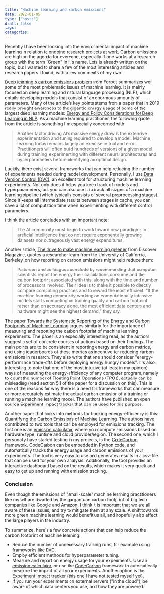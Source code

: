 ```yaml
---
title: "Machine learning and carbon emissions"
date: 2022-01-05
type: ["posts"]
draft: false
tags:
categories:
---
```



Recently I have been looking into the environmental impact of machine learning in relation to ongoing research projects at work.
Carbon emissions are high on the agenda for everyone, especially if one works at a research group with the term "Green" in it's name.
Lots is already written on the topic, but I wanted to share a few of the most interesting articles and research papers I found, with a few comments of my own.

[Deep learning's carbon emissions problem](https://www.forbes.com/sites/robtoews/2020/06/17/deep-learnings-climate-change-problem/) from Forbes summarizes well some of the most problematic issues of machine learning. 
It is mainly focused on deep learning and natural language processing (NLP), which entails developing models that consist of an enormous amounts of parameters.
Many of the article's key points stems from a paper that in 2019 really brought awareness to the gigantic energy usage of some of the largest deep learning models: [Energy and Policy Considerations for Deep Learning in NLP](https://arxiv.org/pdf/1906.02243.pdf).
As a machine learning practitioner, the following quote from the article is something I'm especially concerned with:

> Another factor driving AI’s massive energy draw is the extensive experimentation and tuning required to develop a model. Machine learning today remains largely an exercise in trial and error. Practitioners will often build hundreds of versions of a given model during training, experimenting with different neural architectures and hyperparameters before identifying an optimal design.

Luckily, there exist several frameworks that can help reducing the number of experiments needed during model development.
Personally, I use [Data Version Control (DVC)](https://dvc.org/), an excellent tool for structuring machine learning experiments.
Not only does it helps you keep track of models and hyperparameters, but you can also use it to track all stages of a machine learning pipeline (which typically consists of several preprocessing stages).
Since it keeps all intermediate results between stages in cache, you can save a lot of computation time when experimenting with different control parameters.

I think the article concludes with an important note:

> The AI community must begin to work toward new paradigms in artificial intelligence that do not require exponentially growing datasets nor outrageously vast energy expenditures.

Another article, [The drive to make machine learning greener](https://www.discovermagazine.com/technology/the-drive-to-make-machine-learning-greener) from Discover Magazine, quotes a researcher team from the University of California, Berkeley, on how reporting on carbon emissions might help reduce them:

> Patterson and colleagues conclude by recommending that computer scientists report the energy their calculations consume and the carbon footprint associated with this, along with the time and number of processors involved. Their idea is to make it possible to directly compare computing practices and to reward the most efficient. “If the machine learning community working on computationally intensive models starts competing on training quality and carbon footprint rather than on accuracy alone, the most efficient data centers and hardware might see the highest demand,” they say. 

The paper [Towards the Systematic Reporting of the Energy and Carbon Footprints of Machine Learning](https://jmlr.csail.mit.edu/papers/volume21/20-312/20-312.pdf) argues similarly for the importance of measuring and reporting the carbon footprint of machine learning experiments. 
The paper is an especially interesting read, as the authors suggest a set of concrete courses of actions based on their findings.
The main points are to be consistent in reporting energy and carbon metrics, and using leaderboards of these metrics as incentive for reducing carbon emissions in research.
They also write that one should consider "energy-performance trade-offs before deploying energy hungry models".
It's also interesting to note that one of the most intuitive (at least in my opinion) ways of measuring the energy-efficiency of any computer program, namely to count the number of Floating Point Operations (FPOs), actually can be misleading (read section 5.1 of the paper for a discussion on this).
This is one of the reasons for why there is a need for frameworks that can measure or more accurately estimate the actual carbon emission of a training or running a machine learning model.
The authors have published an open source [Experiment impact tracker](https://github.com/Breakend/experiment-impact-tracker) that can be used for this purpose.

Another paper that looks into methods for tracking energy-efficiency is this: [Quantifying the Carbon Emissions of Machine Learning](https://arxiv.org/pdf/1910.09700.pdf).
The authors have contributed to two tools that can be employed for emissions tracking. 
The first one is an [emission calculator](https://mlco2.github.io/impact/#compute), where you compute emissions based on hardware type, runtime and cloud provider/region.
The second one, which I personally have started testing in my projects, is the [CodeCarbon](https://codecarbon.io/) framework.
CodeCarbon can be embedded in Python code, and automatically tracks the energy usage and carbon emissions of your experiments.
The tool is very easy to use and generates results in a csv-file that can be used for your own analysis.
Additionally, the tool provides an interactive dashboard based on the results, which makes it very quick and easy to get up and running with emission tracking.

### Conclusion

Even though the emissions of "small-scale" machine learning practitioners like myself are dwarfed by the gargantuan carbon footprint of big tech companies like Google and Amazon, I think it is important that we are all aware of these issues, and try to mitigate them at any scale.
A shift towards more green machine learning would benefit us all, and hopefully also affect the large players in the industry.

To summarize, here's a few concrete actions that can help reduce the carbon footprint of machine learning:

- Reduce the number of unnecessary training runs, for example using frameworks like [DVC](https://dvc.org/).
- Employ efficient methods for hyperparameter tuning.
- Measure and report on energy usage for your experiments. Use an [emission calculator](https://mlco2.github.io/impact/#compute), or use the [CodeCarbon](https://codecarbon.io/) framework to automatically measure the impact of all your experiments. Another option is the [Experiment impact tracker](https://github.com/Breakend/experiment-impact-tracker) (this one I have not tested myself yet).
- If you run your experiments on external servers ("in the cloud"), be aware of which data centers you use, and how they are powered.
